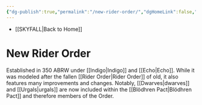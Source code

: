 ```yaml
---
{"dg-publish":true,"permalink":"/new-rider-order/","dgHomeLink":false,"dgPassFrontmatter":false}
---
```


- [[SKYFALL|Back to Home]]

# New Rider Order
Established in 350 ABRW under [[Indigo|Indigo]] and [[Echo|Echo]]. While it was modeled after the fallen [[Rider Order|Rider Order]] of old, it also features many improvements and changes. Notably, [[Dwarves|dwarves]] and [[Urgals|urgals]] are now included within the [[Blödhren Pact|Blödhren Pact]] and therefore members of the Order. 